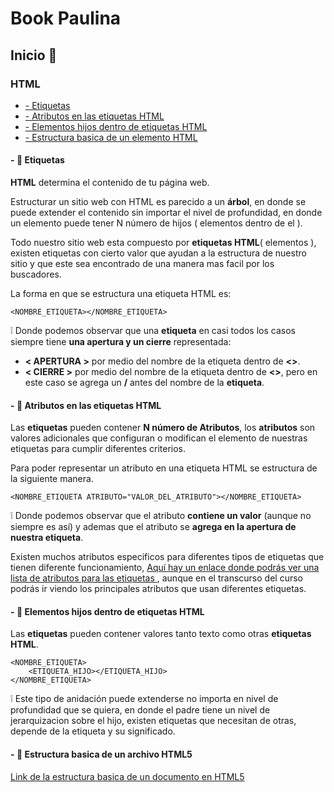 # Book Paulina

## Inicio :dog:

### HTML

* [ - Etiquetas ](https://github.com/paucoro/book#--paperclip-etiquetas)
* [ - Atributos en las etiquetas HTML ](https://github.com/paucoro/book#--paperclip-atributos-en-las-etiquetas-html)
* [ - Elementos hijos dentro de etiquetas HTML ](https://github.com/paucoro/book#--paperclip-elementos-hijos-dentro-de-etiquetas-html)
* [ - Estructura basica de un elemento HTML ](https://github.com/paucoro/book#--paperclip-estructura-basica-de-un-archivo-html5)

#### - :paperclip: Etiquetas

**HTML** determina el contenido de tu página web.

Estructurar un sitio web con HTML es parecido a un **árbol**, en donde se puede extender el contenido sin importar el nivel de profundidad, en donde un elemento puede tener N número de hijos ( elementos dentro de el ).

Todo nuestro sitio web esta compuesto por **etiquetas HTML**( elementos ), existen etiquetas con cierto valor que ayudan a la estructura de nuestro sitio y que este sea encontrado de una manera mas facil por los buscadores.

La forma en que se estructura una etiqueta HTML es:

```
<NOMBRE_ETIQUETA></NOMBRE_ETIQUETA>
```

:grey_exclamation: Donde podemos observar que una **etiqueta** en casi todos los casos siempre tiene **una apertura y un cierre** representada:

* **< APERTURA >** por medio del nombre de la etiqueta dentro de **<>**.
* **< CIERRE >** por medio del nombre de la etiqueta dentro de **<>**, pero en este caso se agrega un **/** antes del nombre de la **etiqueta**.

#### - :paperclip: Atributos en las etiquetas HTML

Las **etiquetas** pueden contener **N número de Atributos**, los **atributos** son valores adicionales que configuran o modifican el elemento de nuestras etiquetas para cumplir diferentes criterios.

Para poder representar un atributo en una etiqueta HTML se estructura de la siguiente manera.

```
<NOMBRE_ETIQUETA ATRIBUTO="VALOR_DEL_ATRIBUTO"></NOMBRE_ETIQUETA>
```

:grey_exclamation: Donde podemos observar que el atributo **contiene un valor** (aunque no siempre es así) y ademas que el atributo se **agrega en la apertura de nuestra etiqueta**.

Existen muchos atributos especificos para diferentes tipos de etiquetas que tienen diferente funcionamiento, [Aquí hay un enlace donde podrás ver una lista de atributos para las etiquetas ](https://developer.mozilla.org/es/docs/Web/HTML/Atributos), aunque en el transcurso del curso podrás ir viendo los principales atributos que usan diferentes etiquetas.

#### - :paperclip: Elementos hijos dentro de etiquetas HTML

Las **etiquetas** pueden contener valores tanto texto como otras **etiquetas HTML**.

```
<NOMBRE_ETIQUETA>
    <ETIQUETA_HIJO></ETIQUETA_HIJO>
</NOMBRE_ETIQUETA>
```

:grey_exclamation: Este tipo de anidación puede extenderse no importa en nivel de profundidad que se quiera, en donde el padre tiene un nivel de jerarquizacion sobre el hijo,
existen etiquetas que necesitan de otras, depende de la etiqueta y su significado.

#### - :paperclip: Estructura basica de un archivo HTML5

[ Link de la estructura basica de un documento en HTML5 ](https://github.com/paucoro/book/wiki/Estructura-b%C3%A1sica-de-un-documento-HTML5)
